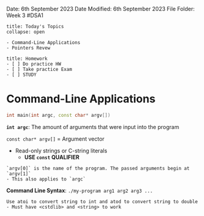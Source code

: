 Date: 6th September 2023
Date Modified: 6th September 2023
File Folder: Week 3
#DSA1

```ad-abstract
title: Today's Topics
collapse: open

- Command-Line Applications
- Pointers Revew

```

```ad-note
title: Homework
- [ ] Do practice HW
- [ ] Take practice Exam
- [ ] STUDY
```

# Command-Line Applications

```c++
int main(int argc, const char* argv[])
```

**`int argc`**: The amount of arguments that were input into the program

`const char* argv[]` = Argument vector
- Read-only strings or C-string literals
	- **USE `const` QUALIFIER**

```ad-note
`argv[0]` is the name of the program. The passed arguments begin at `argv[1]` 
- This also applies to `argc`
```

**Command Line Syntax**:
`./my-program arg1 arg2 arg3 ...`

```ad-note
Use atoi to convert string to int and atod to convert string to double
- Must have <cstdlib> and <string> to work
```



